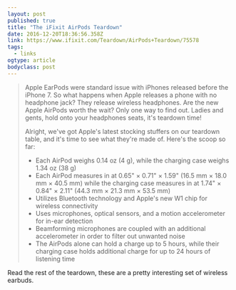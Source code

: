 ```yaml
---
layout: post 
published: true 
title: "The iFixit AirPods Teardown" 
date: 2016-12-20T18:36:56.358Z 
link: https://www.ifixit.com/Teardown/AirPods+Teardown/75578 
tags:
  - links
ogtype: article 
bodyclass: post 
---
```


> Apple EarPods were standard issue with iPhones released before the iPhone 7. So what happens when Apple releases a phone with no headphone jack? They release wireless headphones. Are the new Apple AirPods worth the wait? Only one way to find out. Ladies and gents, hold onto your headphones seats, it's teardown time!
> 
> Alright, we've got Apple's latest stocking stuffers on our teardown table, and it's time to see what they're made of. Here's the scoop so far:
> 
> - Each AirPod weighs 0.14 oz (4 g), while the charging case weighs 1.34 oz (38 g)
> - Each AirPod measures in at 0.65" × 0.71" × 1.59" (16.5 mm × 18.0 mm × 40.5 mm) while the charging case measures in at 1.74" × 0.84" × 2.11" (44.3 mm × 21.3 mm × 53.5 mm)
> - Utilizes Bluetooth technology and Apple's new W1 chip for wireless connectivity
> - Uses microphones, optical sensors, and a motion accelerometer for in-ear detection
> - Beamforming microphones are coupled with an additional accelerometer in order to filter out unwanted noise
> - The AirPods alone can hold a charge up to 5 hours, while their charging case holds additional charge for up to 24 hours of listening time

Read the rest of the teardown, these are a pretty interesting set of wireless earbuds.
